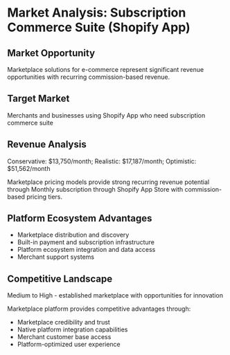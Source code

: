 # Market Analysis: Subscription Commerce Suite (Shopify App)

## Market Opportunity
Marketplace solutions for e-commerce represent significant revenue opportunities with recurring commission-based revenue.

## Target Market
Merchants and businesses using Shopify App who need subscription commerce suite

## Revenue Analysis
Conservative: $13,750/month; Realistic: $17,187/month; Optimistic: $51,562/month

Marketplace pricing models provide strong recurring revenue potential through Monthly subscription through Shopify App Store with commission-based pricing tiers.

## Platform Ecosystem Advantages
- Marketplace distribution and discovery
- Built-in payment and subscription infrastructure
- Platform ecosystem integration and data access
- Merchant support systems

## Competitive Landscape
Medium to High - established marketplace with opportunities for innovation

Marketplace platform provides competitive advantages through:
- Marketplace credibility and trust
- Native platform integration capabilities
- Merchant customer base access
- Platform-optimized user experience
